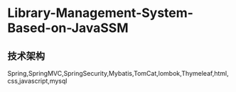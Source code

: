 # Library-Management-System-Based-on-JavaSSM

技术架构<br>
-------
Spring,SpringMVC,SpringSecurity,Mybatis,TomCat,lombok,Thymeleaf,html,css,javascript,mysql
